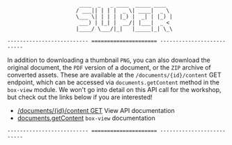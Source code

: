 ```
                       ____  _   _ ____  _____ ____
                      / ___|| | | |  _ \| ____|  _ \
                      \___ \| | | | |_) |  _| | |_) |
                       ___) | |_| |  __/| |___|  _ <
                      |____/ \___/|_|   |_____|_| \_\

-------------------------- ===================== --------------------------
```

In addition to downloading a thumbnail `PNG`, you can also download the original document, the `PDF` version of a document, or the `ZIP` archive of converted assets. These are available at the `/documents/{id}/content` GET endpoint, which can be accessed via `documents.getContent` method in the `box-view` module. We won't go into detail on this API call for the workshop, but check out the links below if you are interested!

* [/documents/{id}/content GET](https://developers.box.com/view/#get-documents-id-content) View API documentation
* [documents.getContent](https://www.npmjs.org/package/box-view#getcontent) `box-view` documentation

```
-------------------------- ===================== --------------------------
```
